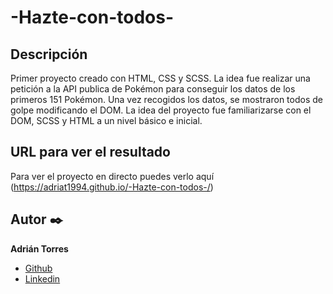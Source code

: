 # -Hazte-con-todos-

  
  ## Descripción
Primer proyecto creado con HTML, CSS y SCSS. La idea fue realizar una petición a la API publica de Pokémon para conseguir los datos de los primeros 151 Pokémon. Una vez recogidos los datos, se mostraron todos de golpe modificando el DOM. La idea del proyecto fue familiarizarse con el DOM, SCSS y HTML a un nivel básico e inicial.

  ## URL para ver el resultado
Para ver el proyecto en directo puedes verlo aquí (https://adriat1994.github.io/-Hazte-con-todos-/)


  ## Autor ✒️
**Adrián Torres**
* [Github](https://github.com/Adriat1994)
* [Linkedin](https://www.linkedin.com/in/adri%C3%A1n-torres-serrano-a2519a141/)

